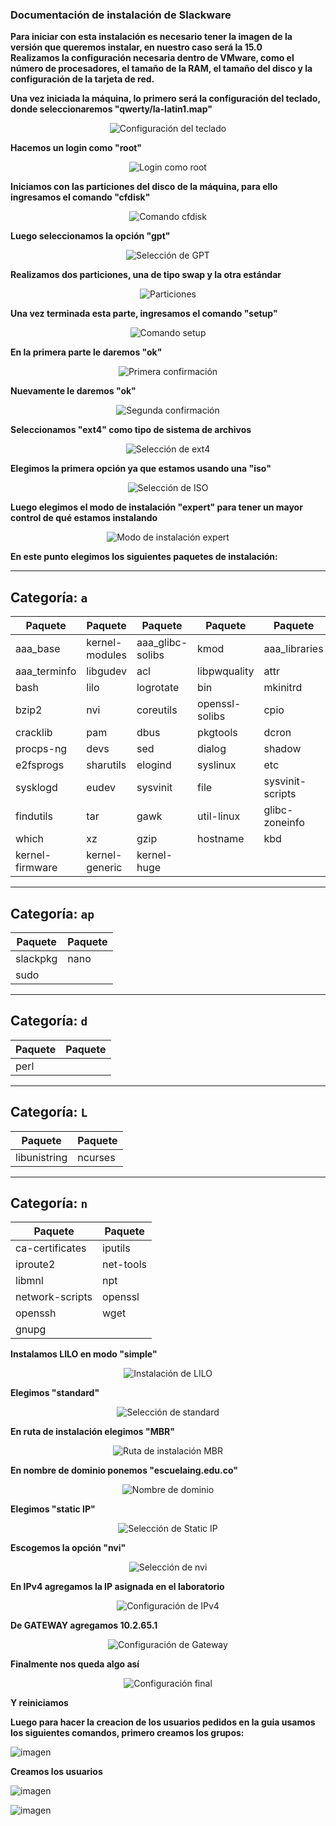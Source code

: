 ### Documentación de instalación de Slackware

**Para iniciar con esta instalación es necesario tener la imagen de la versión que queremos instalar, en nuestro caso será la 15.0**  
**Realizamos la configuración necesaria dentro de VMware, como el número de procesadores, el tamaño de la RAM, el tamaño del disco y la configuración de la tarjeta de red.**

**Una vez iniciada la máquina, lo primero será la configuración del teclado, donde seleccionaremos "qwerty/la-latin1.map"**

<div align="center">
<img src="https://github.com/user-attachments/assets/1a1fa3ac-d721-4968-a141-230de605ca0e" alt="Configuración del teclado">
</div>

**Hacemos un login como "root"** 

<div align="center">
<img src="https://github.com/user-attachments/assets/5f489209-94c3-40e3-99b9-df2765859a71" alt="Login como root">
</div>

**Iniciamos con las particiones del disco de la máquina, para ello ingresamos el comando "cfdisk"**

<div align="center">
<img src="https://github.com/user-attachments/assets/1664db1f-5e2d-4365-a654-29ef52cb4614" alt="Comando cfdisk">
</div>

**Luego seleccionamos la opción "gpt"**

<div align="center">
<img src="https://github.com/user-attachments/assets/f88365bb-9a60-4dc9-a542-474a47a9ec83" alt="Selección de GPT">
</div>

**Realizamos dos particiones, una de tipo swap y la otra estándar**

<div align="center">
<img src="https://github.com/user-attachments/assets/c7c0cafe-17c6-43ff-a956-b23bd615727d" alt="Particiones">
</div>

**Una vez terminada esta parte, ingresamos el comando "setup"**

<div align="center">
<img src="https://github.com/user-attachments/assets/ba0f32a9-76a1-463e-a2e8-3cc6bad7ef06" alt="Comando setup">
</div>

**En la primera parte le daremos "ok"**

<div align="center">
<img src="https://github.com/user-attachments/assets/0a922213-5b51-4d34-955b-ab9b842a68bb" alt="Primera confirmación">
</div>

**Nuevamente le daremos "ok"**

<div align="center">
<img src="https://github.com/user-attachments/assets/6c71c867-99cb-46b5-a0db-8eb7f6ca4c14" alt="Segunda confirmación">
</div>

**Seleccionamos "ext4" como tipo de sistema de archivos**

<div align="center">
<img src="https://github.com/user-attachments/assets/f720471f-408f-4108-8664-294cf466ca0c" alt="Selección de ext4">
</div>

**Elegimos la primera opción ya que estamos usando una "iso"**

<div align="center">
<img src="https://github.com/user-attachments/assets/d7305195-2d0f-4eaf-aac4-380577152cbb" alt="Selección de ISO">
</div>

**Luego elegimos el modo de instalación "expert" para tener un mayor control de qué estamos instalando**

<div align="center">
<img src="https://github.com/user-attachments/assets/2322c88f-9bad-410b-a7db-c2d44378c405" alt="Modo de instalación expert">
</div>

**En este punto elegimos los siguientes paquetes de instalación:**

---

## Categoría: `a`

<div align="center">

| Paquete             | Paquete             | Paquete             | Paquete             | Paquete             |
|---------------------|---------------------|---------------------|---------------------|---------------------|
| aaa_base            | kernel-modules      | aaa_glibc-solibs    | kmod                | aaa_libraries       |
| aaa_terminfo        | libgudev            | acl                 | libpwquality        | attr                |
| bash                | lilo                | logrotate           | bin                 | mkinitrd            |
| bzip2               | nvi                 | coreutils           | openssl-solibs      | cpio                |
| cracklib            | pam                 | dbus                | pkgtools            | dcron               |
| procps-ng           | devs                | sed                 | dialog              | shadow              |
| e2fsprogs           | sharutils           | elogind             | syslinux            | etc                 |
| sysklogd            | eudev               | sysvinit            | file                | sysvinit-scripts    |
| findutils           | tar                 | gawk                | util-linux          | glibc-zoneinfo      |
| which               | xz                  | gzip                | hostname            | kbd                 |
| kernel-firmware     | kernel-generic      | kernel-huge         |                     |                     |

</div>

---

## Categoría: `ap`

<div align="center">

| Paquete             | Paquete             |
|---------------------|---------------------|
| slackpkg            | nano                |
| sudo                |                     |

</div>

---

## Categoría: `d`

<div align="center">

| Paquete             | Paquete             |
|---------------------|---------------------|
| perl                |                     |

</div>

---

## Categoría: `L`

<div align="center">

| Paquete             | Paquete             |
|---------------------|---------------------|
| libunistring       | ncurses             |

</div>

---
## Categoría: `n`

<div align="center">

| Paquete             | Paquete             |
|---------------------|---------------------|
| ca-certificates     | iputils             |
| iproute2            | net-tools           |
| libmnl              | npt                 |
| network-scripts     | openssl             |
| openssh             | wget                |
| gnupg               |                     |

</div>


**Instalamos LILO en modo "simple"**

<div align="center">
<img src="https://github.com/user-attachments/assets/8ba0f6a4-6013-47ab-9d86-50ff7de2b49f" alt="Instalación de LILO">
</div>

**Elegimos "standard"**

<div align="center">
<img src="https://github.com/user-attachments/assets/4229b57c-53a9-46dc-b0d2-78ad3f545b72" alt="Selección de standard">
</div>

**En ruta de instalación elegimos "MBR"**

<div align="center">
<img src="https://github.com/user-attachments/assets/edf633b7-e019-46dd-8927-722168749182" alt="Ruta de instalación MBR">
</div>

**En nombre de dominio ponemos "escuelaing.edu.co"**

<div align="center">
<img src="https://github.com/user-attachments/assets/7ec05c4d-4b27-45ed-8250-3d6c16c62c07" alt="Nombre de dominio">
</div>

**Elegimos "static IP"**

<div align="center">
<img src="https://github.com/user-attachments/assets/f94660fb-f22d-49aa-a655-997a059082e3" alt="Selección de Static IP">
</div>

**Escogemos la opción "nvi"**

<div align="center">
<img src="https://github.com/user-attachments/assets/9ac6b648-8c78-4b8c-92dd-67899c5bd158" alt="Selección de nvi">
</div>

**En IPv4 agregamos la IP asignada en el laboratorio**

<div align="center">
<img src="https://github.com/user-attachments/assets/5029ff7f-61c0-4bf8-a450-56698cd15e9e" alt="Configuración de IPv4">
</div>

**De GATEWAY agregamos 10.2.65.1**

<div align="center">
<img src="https://github.com/user-attachments/assets/abc2f6f2-c2d9-44bd-a272-f82b2f9acda4" alt="Configuración de Gateway">
</div>

**Finalmente nos queda algo así**

<div align="center">
<img src="https://github.com/user-attachments/assets/1ef3b218-58b4-4e67-adf5-d1644548f759" alt="Configuración final">
</div>

**Y reiniciamos**

**Luego para hacer la creacion de los usuarios pedidos en la guia usamos los siguientes comandos, primero creamos los grupos:**

![imagen](https://github.com/user-attachments/assets/475c3fee-023a-49db-95c7-f48a545a08ef)

**Creamos los usuarios**

![imagen](https://github.com/user-attachments/assets/764eeed5-3868-42f3-be86-4d4074555bba)

![imagen](https://github.com/user-attachments/assets/2e4a5d09-6880-4f34-a8cb-f8bc459c3556)
